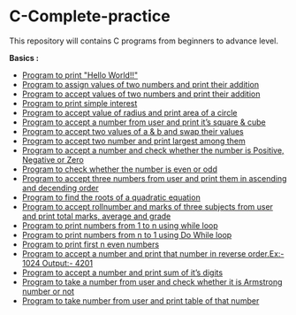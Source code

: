 # C-Complete-practice
This repository will contains C programs from beginners to advance level.

**Basics :**
* [Program to print "Hello World!!"](https://github.com/Ratheshprabakar/C-Complete-practice/blob/master/1.c)
* [Program to assign values of two numbers and print their addition](https://github.com/Ratheshprabakar/C-Complete-practice/blob/master/2.c)
* [Program to accept values of two numbers and print their addition](https://github.com/Ratheshprabakar/C-Complete-practice/blob/master/3.c)
* [Program to print simple interest](https://github.com/Ratheshprabakar/C-Complete-practice/blob/master/4.c)
* [Program to accept value of radius and print area of a circle](https://github.com/Ratheshprabakar/C-Complete-practice/blob/master/5.c)
* [Program to accept a number from user and print it’s square & cube](https://github.com/Ratheshprabakar/C-Complete-practice/blob/master/6.c)
* [Program to accept two values of a & b and swap their values](https://github.com/Ratheshprabakar/C-Complete-practice/blob/master/7.c)
* [Program to accept two number and print largest among them](https://github.com/Ratheshprabakar/C-Complete-practice/blob/master/8.c)
* [Program to accept a number and check whether the number is Positive, Negative or Zero](https://github.com/Ratheshprabakar/C-Complete-practice/blob/master/9.c)
* [Program to check whether the number is even or odd](https://github.com/Ratheshprabakar/C-Complete-practice/blob/master/10.c)
* [Program to accept three numbers from user and print them in ascending and decending order](https://github.com/Ratheshprabakar/C-Complete-practice/blob/master/11.c)
* [ Program to find the roots of a quadratic equation](https://github.com/Ratheshprabakar/C-Complete-practice/blob/master/12.c)
* [Program to accept rollnumber and marks of three subjects from user and print total marks, average and grade](https://github.com/Ratheshprabakar/C-Complete-practice/blob/master/13.c)
* [Program to print numbers from 1 to n using while loop](https://github.com/Ratheshprabakar/C-Complete-practice/blob/master/14.c)
* [Program to print numbers from n to 1 using Do While loop](https://github.com/Ratheshprabakar/C-Complete-practice/blob/master/15.c)
* [Program to print first n even numbers](https://github.com/Ratheshprabakar/C-Complete-practice/blob/master/16.c)
* [Program to accept a number and print that number in reverse order.Ex:- 1024
Output:- 4201](https://github.com/Ratheshprabakar/C-Complete-practice/blob/master/17.c)
* [Program to accept a number and print sum of it’s digits](https://github.com/Ratheshprabakar/C-Complete-practice/blob/master/18.c)
* [Program to take a number from user and check whether it is Armstrong number or not](https://github.com/Ratheshprabakar/C-Complete-practice/blob/master/19.c)
* [Program to take number from user and print table of that number](https://github.com/Ratheshprabakar/C-Complete-practice/blob/master/20.c)
